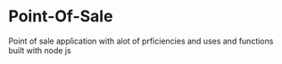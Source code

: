 # Point-Of-Sale
Point of sale application with alot of prficiencies and uses and functions built with node js
